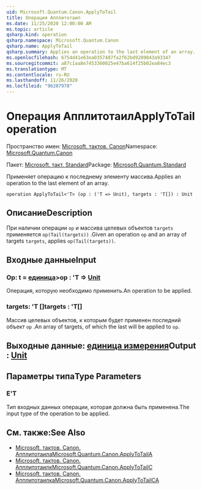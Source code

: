 ```yaml
---
uid: Microsoft.Quantum.Canon.ApplyToTail
title: Операция Апплитотаил
ms.date: 11/25/2020 12:00:00 AM
ms.topic: article
qsharp.kind: operation
qsharp.namespace: Microsoft.Quantum.Canon
qsharp.name: ApplyToTail
qsharp.summary: Applies an operation to the last element of an array.
ms.openlocfilehash: 6754d41e63ea0357487fa2f62bd9209843a93347
ms.sourcegitcommit: a87c1aa8e7453360025e47ba614f25b02ea84ec3
ms.translationtype: MT
ms.contentlocale: ru-RU
ms.lasthandoff: 11/26/2020
ms.locfileid: "96207978"
---
```

# <a name="applytotail-operation"></a><span data-ttu-id="0bb1c-102">Операция Апплитотаил</span><span class="sxs-lookup"><span data-stu-id="0bb1c-102">ApplyToTail operation</span></span>

<span data-ttu-id="0bb1c-103">Пространство имен: [Microsoft. тактов. Canon](xref:Microsoft.Quantum.Canon)</span><span class="sxs-lookup"><span data-stu-id="0bb1c-103">Namespace: [Microsoft.Quantum.Canon](xref:Microsoft.Quantum.Canon)</span></span>

<span data-ttu-id="0bb1c-104">Пакет: [Microsoft. такт. Standard](https://nuget.org/packages/Microsoft.Quantum.Standard)</span><span class="sxs-lookup"><span data-stu-id="0bb1c-104">Package: [Microsoft.Quantum.Standard](https://nuget.org/packages/Microsoft.Quantum.Standard)</span></span>


<span data-ttu-id="0bb1c-105">Применяет операцию к последнему элементу массива.</span><span class="sxs-lookup"><span data-stu-id="0bb1c-105">Applies an operation to the last element of an array.</span></span>

```qsharp
operation ApplyToTail<'T> (op : ('T => Unit), targets : 'T[]) : Unit
```


## <a name="description"></a><span data-ttu-id="0bb1c-106">Описание</span><span class="sxs-lookup"><span data-stu-id="0bb1c-106">Description</span></span>

<span data-ttu-id="0bb1c-107">При наличии операции `op` и массива целевых объектов `targets` применяется `op(Tail(targets))` .</span><span class="sxs-lookup"><span data-stu-id="0bb1c-107">Given an operation `op` and an array of targets `targets`, applies `op(Tail(targets))`.</span></span>

## <a name="input"></a><span data-ttu-id="0bb1c-108">Входные данные</span><span class="sxs-lookup"><span data-stu-id="0bb1c-108">Input</span></span>

### <a name="op--t--unit"></a><span data-ttu-id="0bb1c-109">Op: t = [единица](xref:microsoft.quantum.lang-ref.unit)></span><span class="sxs-lookup"><span data-stu-id="0bb1c-109">op : 'T => [Unit](xref:microsoft.quantum.lang-ref.unit)</span></span> 

<span data-ttu-id="0bb1c-110">Операция, которую необходимо применить.</span><span class="sxs-lookup"><span data-stu-id="0bb1c-110">An operation to be applied.</span></span>


### <a name="targets--t"></a><span data-ttu-id="0bb1c-111">targets: 'T []</span><span class="sxs-lookup"><span data-stu-id="0bb1c-111">targets : 'T[]</span></span>

<span data-ttu-id="0bb1c-112">Массив целевых объектов, к которым будет применен последний объект `op` .</span><span class="sxs-lookup"><span data-stu-id="0bb1c-112">An array of targets, of which the last will be applied to `op`.</span></span>



## <a name="output--unit"></a><span data-ttu-id="0bb1c-113">Выходные данные: [единица измерения](xref:microsoft.quantum.lang-ref.unit)</span><span class="sxs-lookup"><span data-stu-id="0bb1c-113">Output : [Unit](xref:microsoft.quantum.lang-ref.unit)</span></span>



## <a name="type-parameters"></a><span data-ttu-id="0bb1c-114">Параметры типа</span><span class="sxs-lookup"><span data-stu-id="0bb1c-114">Type Parameters</span></span>

### <a name="t"></a><span data-ttu-id="0bb1c-115">Е</span><span class="sxs-lookup"><span data-stu-id="0bb1c-115">'T</span></span>

<span data-ttu-id="0bb1c-116">Тип входных данных операции, которая должна быть применена.</span><span class="sxs-lookup"><span data-stu-id="0bb1c-116">The input type of the operation to be applied.</span></span>

## <a name="see-also"></a><span data-ttu-id="0bb1c-117">См. также:</span><span class="sxs-lookup"><span data-stu-id="0bb1c-117">See Also</span></span>

- [<span data-ttu-id="0bb1c-118">Microsoft. тактов. Canon. Апплитотаила</span><span class="sxs-lookup"><span data-stu-id="0bb1c-118">Microsoft.Quantum.Canon.ApplyToTailA</span></span>](xref:Microsoft.Quantum.Canon.ApplyToTailA)
- [<span data-ttu-id="0bb1c-119">Microsoft. тактов. Canon. Апплитотаилк</span><span class="sxs-lookup"><span data-stu-id="0bb1c-119">Microsoft.Quantum.Canon.ApplyToTailC</span></span>](xref:Microsoft.Quantum.Canon.ApplyToTailC)
- [<span data-ttu-id="0bb1c-120">Microsoft. тактов. Canon. Апплитотаилка</span><span class="sxs-lookup"><span data-stu-id="0bb1c-120">Microsoft.Quantum.Canon.ApplyToTailCA</span></span>](xref:Microsoft.Quantum.Canon.ApplyToTailCA)